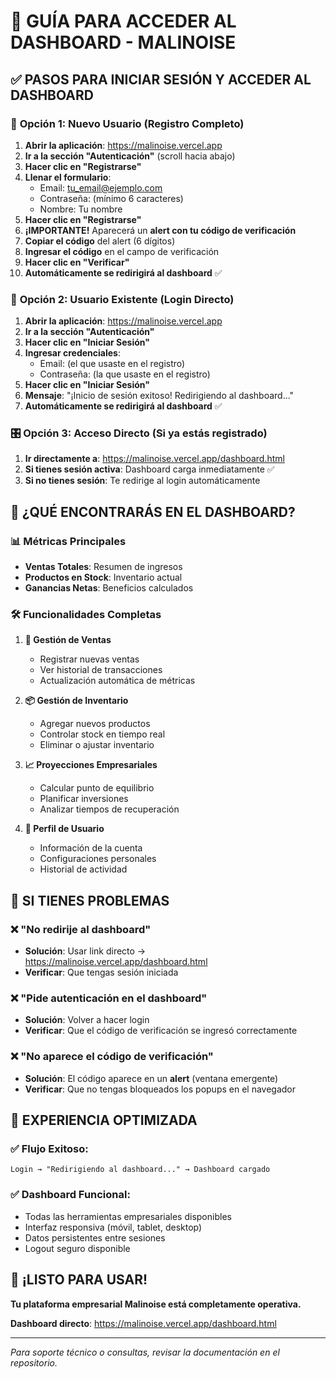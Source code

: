 # 🎯 GUÍA PARA ACCEDER AL DASHBOARD - MALINOISE

## ✅ **PASOS PARA INICIAR SESIÓN Y ACCEDER AL DASHBOARD**

### 🚀 **Opción 1: Nuevo Usuario (Registro Completo)**

1. **Abrir la aplicación**: https://malinoise.vercel.app
2. **Ir a la sección "Autenticación"** (scroll hacia abajo)
3. **Hacer clic en "Registrarse"**
4. **Llenar el formulario**:
   - Email: tu_email@ejemplo.com
   - Contraseña: (mínimo 6 caracteres)
   - Nombre: Tu nombre
5. **Hacer clic en "Registrarse"**
6. **¡IMPORTANTE!** Aparecerá un **alert con tu código de verificación**
7. **Copiar el código** del alert (6 dígitos)
8. **Ingresar el código** en el campo de verificación
9. **Hacer clic en "Verificar"**
10. **Automáticamente se redirigirá al dashboard** ✅

### 🔄 **Opción 2: Usuario Existente (Login Directo)**

1. **Abrir la aplicación**: https://malinoise.vercel.app
2. **Ir a la sección "Autenticación"**
3. **Hacer clic en "Iniciar Sesión"**
4. **Ingresar credenciales**:
   - Email: (el que usaste en el registro)
   - Contraseña: (la que usaste en el registro)
5. **Hacer clic en "Iniciar Sesión"**
6. **Mensaje**: "¡Inicio de sesión exitoso! Redirigiendo al dashboard..."
7. **Automáticamente se redirigirá al dashboard** ✅

### 🎛️ **Opción 3: Acceso Directo (Si ya estás registrado)**

1. **Ir directamente a**: https://malinoise.vercel.app/dashboard.html
2. **Si tienes sesión activa**: Dashboard carga inmediatamente ✅
3. **Si no tienes sesión**: Te redirige al login automáticamente

## 🎯 **¿QUÉ ENCONTRARÁS EN EL DASHBOARD?**

### 📊 **Métricas Principales**
- **Ventas Totales**: Resumen de ingresos
- **Productos en Stock**: Inventario actual
- **Ganancias Netas**: Beneficios calculados

### 🛠️ **Funcionalidades Completas**
1. **🏪 Gestión de Ventas**
   - Registrar nuevas ventas
   - Ver historial de transacciones
   - Actualización automática de métricas

2. **📦 Gestión de Inventario**
   - Agregar nuevos productos
   - Controlar stock en tiempo real
   - Eliminar o ajustar inventario

3. **📈 Proyecciones Empresariales**
   - Calcular punto de equilibrio
   - Planificar inversiones
   - Analizar tiempos de recuperación

4. **👤 Perfil de Usuario**
   - Información de la cuenta
   - Configuraciones personales
   - Historial de actividad

## 🔧 **SI TIENES PROBLEMAS**

### ❌ **"No redirije al dashboard"**
- **Solución**: Usar link directo → https://malinoise.vercel.app/dashboard.html
- **Verificar**: Que tengas sesión iniciada

### ❌ **"Pide autenticación en el dashboard"**
- **Solución**: Volver a hacer login
- **Verificar**: Que el código de verificación se ingresó correctamente

### ❌ **"No aparece el código de verificación"**
- **Solución**: El código aparece en un **alert** (ventana emergente)
- **Verificar**: Que no tengas bloqueados los popups en el navegador

## 📱 **EXPERIENCIA OPTIMIZADA**

### ✅ **Flujo Exitoso**:
```
Login → "Redirigiendo al dashboard..." → Dashboard cargado
```

### ✅ **Dashboard Funcional**:
- Todas las herramientas empresariales disponibles
- Interfaz responsiva (móvil, tablet, desktop)
- Datos persistentes entre sesiones
- Logout seguro disponible

## 🎉 **¡LISTO PARA USAR!**

**Tu plataforma empresarial Malinoise está completamente operativa.**

**Dashboard directo**: https://malinoise.vercel.app/dashboard.html

---

*Para soporte técnico o consultas, revisar la documentación en el repositorio.*
